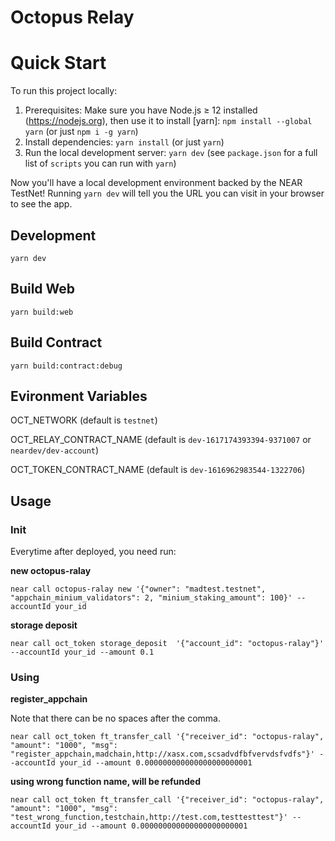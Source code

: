 # Octopus Relay

# Quick Start

To run this project locally:

1. Prerequisites: Make sure you have Node.js ≥ 12 installed (https://nodejs.org), then use it to install [yarn]: `npm install --global yarn` (or just `npm i -g yarn`)
2. Install dependencies: `yarn install` (or just `yarn`)
3. Run the local development server: `yarn dev` (see `package.json` for a
   full list of `scripts` you can run with `yarn`)

Now you'll have a local development environment backed by the NEAR TestNet! Running `yarn dev` will tell you the URL you can visit in your browser to see the app.

## Development

`yarn dev`

## Build Web

`yarn build:web`

## Build Contract

`yarn build:contract:debug`

## Evironment Variables

OCT_NETWORK (default is `testnet`)

OCT_RELAY_CONTRACT_NAME (default is `dev-1617174393394-9371007` or `neardev/dev-account`)

OCT_TOKEN_CONTRACT_NAME (default is `dev-1616962983544-1322706`)

## Usage

### Init

Everytime after deployed, you need run:

**new octopus-ralay**

```
near call octopus-ralay new '{"owner": "madtest.testnet", "appchain_minium_validators": 2, "minium_staking_amount": 100}' --accountId your_id
```

**storage deposit**

```
near call oct_token storage_deposit  '{"account_id": "octopus-ralay"}' --accountId your_id --amount 0.1
```

### Using

**register_appchain**

Note that there can be no spaces after the comma.

```
near call oct_token ft_transfer_call '{"receiver_id": "octopus-ralay", "amount": "1000", "msg": "register_appchain,madchain,http://xasx.com,scsadvdfbfvervdsfvdfs"}' --accountId your_id --amount 0.000000000000000000000001
```

**using wrong function name, will be refunded**

```
near call oct_token ft_transfer_call '{"receiver_id": "octopus-ralay", "amount": "1000", "msg": "test_wrong_function,testchain,http://test.com,testtesttest"}' --accountId your_id --amount 0.000000000000000000000001
```
